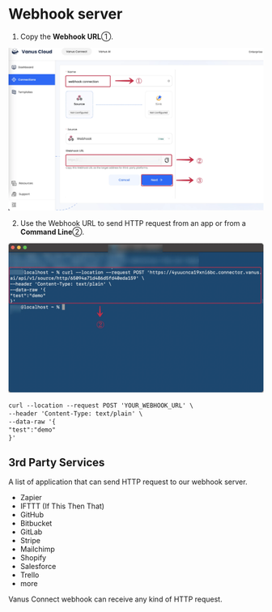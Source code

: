 # Webhook server

1. Copy the **Webhook URL**①.

![](images/cloud-webhook_1.webp)

2. Use the Webhook URL to send HTTP request from an app or from a **Command Line**②.

![](images/cloud_webhook_3.webp)

```shell
curl --location --request POST 'YOUR_WEBHOOK_URL' \
--header 'Content-Type: text/plain' \
--data-raw '{
"test":"demo"
}'
```

## 3rd Party Services
A list of application that can send HTTP request to our webhook server.
- Zapier
- IFTTT (If This Then That)
- GitHub
- Bitbucket
- GitLab
- Stripe
- Mailchimp
- Shopify
- Salesforce
- Trello
- more

Vanus Connect webhook can receive any kind of HTTP request.
